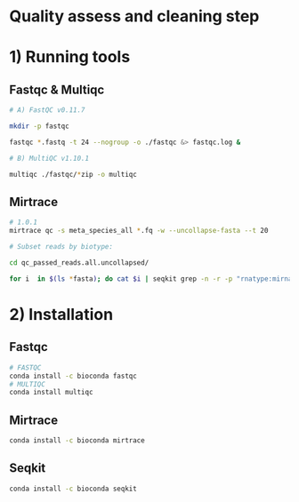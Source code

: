# Quality assess and cleaning step
# 1) Running tools
## Fastqc & Multiqc
```bash
# A) FastQC v0.11.7

mkdir -p fastqc

fastqc *.fastq -t 24 --nogroup -o ./fastqc &> fastqc.log &

# B) MultiQC v1.10.1

multiqc ./fastqc/*zip -o multiqc
```

## Mirtrace
```bash
# 1.0.1
mirtrace qc -s meta_species_all *.fq -w --uncollapse-fasta --t 20

# Subset reads by biotype:

cd qc_passed_reads.all.uncollapsed/

for i  in $(ls *fasta); do cat $i | seqkit grep -n -r -p "rnatype:mirna" -p "rnatype:unknown" >  ${i%.fasta}.subset.fasta; done
```


# 2) Installation
## Fastqc
```bash
# FASTQC
conda install -c bioconda fastqc
# MULTIQC
conda install multiqc
```

## Mirtrace
```bash
conda install -c bioconda mirtrace
```

## Seqkit
```bash
conda install -c bioconda seqkit
```